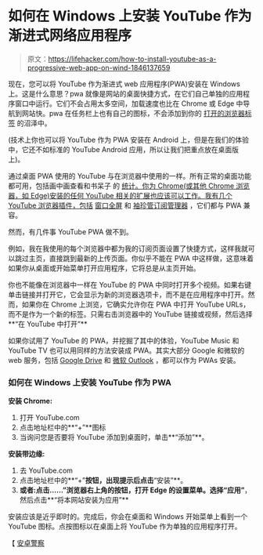 # 如何在 Windows 上安装 YouTube 作为渐进式网络应用程序

> 原文：<https://lifehacker.com/how-to-install-youtube-as-a-progressive-web-app-on-wind-1846137659>

现在，您可以将 YouTube 作为渐进式 web 应用程序(PWA)安装在 Windows 上。这是什么意思？pwa 就像是网站的桌面快捷方式，在它们自己单独的应用程序窗口中运行。它们不会占用太多空间，加载速度也比在 Chrome 或 Edge 中导航到网站快。pwa 在任务栏上也有自己的图标，不会添加到你的 [打开的浏览器标签](https://lifehacker.com/close-all-your-tabs-just-close-em-1845775727) 的沼泽中。



(技术上你也可以将 YouTube 作为 PWA 安装在 Android 上，但是在我们的体验中，它还不如标准的 YouTube Android 应用，所以让我们把重点放在桌面版上)。

通过桌面 PWA 使用的 YouTube 与在浏览器中使用的一样。所有正常的桌面功能都可用，包括画中画查看和书呆子 的 [统计。你为 Chrome(或其他 Chrome 浏览器，如 Edge)安装的任何 YouTube 相关的扩展也应该可以工作。我有几个 YouTube 浏览器插件，包括](https://lifehacker.com/how-to-use-youtubes-stats-for-nerds-1846125645) [窗口全屏](https://lifehacker.com/watch-youtube-in-windowed-fullscreen-with-this-browser-1844596144#:~:text=With%20Windowed%20FullScreen%20installed%2C%20head%20to%20YouTube%20and,the%20default%20view.%20YouTube%20Windowed%20FullScreen%E2%80%99s%20add-on%20settings.) 和 [袖珍管订阅管理器](https://lifehacker.com/streamline-your-youtube-subscriptions-using-folders-1846094297) ，它们都与 PWA 兼容。

然而，有几件事 YouTube PWA 做不到。

例如，我在我使用的每个浏览器中都为我的订阅页面设置了快捷方式，这样我就可以跳过主页，直接跳到最新的上传页面。你似乎不能在 PWA 中这样做，这意味着如果你从桌面或开始菜单打开应用程序，它将总是从主页开始。

你也不能像在浏览器中一样在 YouTube 的 PWA 中同时打开多个视频。如果右键单击链接并打开它，它会显示为新的浏览器选项卡，而不是在应用程序中打开。然而，如果你在 Chrome 上浏览，它确实允许你在 PWA 中打开 YouTube URLs，而不是作为一个新的标签。只需右击浏览器中的 YouTube 链接或视频，然后选择**“在 YouTube 中打开”**

如果你试用了 YouTube 的 PWA，并挖掘了其中的体验，YouTube Music 和 YouTube TV 也可以用同样的方法安装成 PWA。其实大部分 Google 和微软的 web 服务，包括 [Google Drive](https://lifehacker.com/try-using-google-drive-as-a-progressive-web-app-1841205078) 和 [微软 Outlook](https://lifehacker.com/test-drive-microsoft-outlooks-future-look-1846021518) ，都可以作为 PWAs 安装。

### 如何在 Windows 上安装 YouTube 作为 PWA

**安装 Chrome:**

1.  打开 YouTube.com
2.  点击地址栏中的**“+”**图标
3.  当询问您是否要将 YouTube 添加到桌面时，单击**“添加”**。

**安装带边缘:**

1.  去 YouTube.com
2.  点击地址栏中的**“+”**按钮，出现提示后点击**“安装”**。
3.  **或者:**点击**……”**浏览器右上角的按钮，打开 Edge 的设置菜单。选择**“应用”**，然后点击**“将本网站安装为应用”**

安装应该是近乎即时的。完成后，你会在桌面和 Windows 开始菜单上看到一个 YouTube 图标。点按图标以在桌面上将 YouTube 作为单独的应用程序打开。

【 [安卓警察](https://www.androidpolice.com/2021/01/26/youtube-is-now-a-pwa-making-it-easy-to-install-on-desktops/)